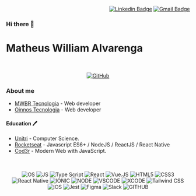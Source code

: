 

<div align="end">
	
[![Linkedin Badge](https://img.shields.io/badge/-Linkedin-blue?logo=Linkedin&logoColor=white&link=https://www.linkedin.com/matheuswalvarenga)](https://www.linkedin.com/in/matheuswalvarenga/)      [![Gmail Badge](https://img.shields.io/badge/-Gmail-red?logo=Gmail&logoColor=white&link=mailto:matheuswalvarenga@gmail.com)](mailto:matheuswalvarenga@gmail.com)  
</div>

### Hi there 👋

# Matheus William Alvarenga

<br/>
<div align="center">
	
[![GitHub](https://github-profile-summary-cards.vercel.app/api/cards/profile-details?username=MatheusWAlvarenga&theme=vue)](https://github.com/MatheusWAlvarenga/) 
</div>


### About me

- [MWBR Tecnologia](https://www.linkedin.com/company/mwbr-tecnologia/) - Web developer 
- [Oinnos Tecnologia](https://oinnos.com.br/) - Web developer  




#### Education 🖊

- [Unitri](https://unitri.edu.br/) - Computer Science.
- [Rocketseat](https://rocketseat.com.br/) - Javascript ES6+ / NodeJS / ReactJS / React Native
- [Cod3r](https://www.cod3r.com.br/) - Modern Web with JavaScript.
<br/><br/><br/>
<div align="center">
	

	
![OS](https://img.shields.io/badge/mac%20os-000000?style=for-the-badge&logo=apple&logoColor=white) ![JS](https://img.shields.io/badge/JavaScript-F7DF1E?style=for-the-badge&logo=javascript&logoColor=black) ![Type Script](	https://img.shields.io/badge/TypeScript-007ACC?style=for-the-badge&logo=typescript&logoColor=white) ![React](https://img.shields.io/badge/React-20232A?style=for-the-badge&logo=react&logoColor=61DAFB) ![Vue.JS](https://img.shields.io/badge/Vue.js-35495E?style=for-the-badge&logo=vue.js&logoColor=4FC08D) ![HTML5](https://img.shields.io/badge/HTML5-E34F26?style=for-the-badge&logo=html5&logoColor=white) ![CSS3](https://img.shields.io/badge/CSS3-1572B6?style=for-the-badge&logo=css3&logoColor=white) ![React Native](https://img.shields.io/badge/React_Native-20232A?style=for-the-badge&logo=react&logoColor=61DAFB) ![IONIC](https://img.shields.io/badge/Ionic-3880FF?style=for-the-badge&logo=ionic&logoColor=white) ![NODE](	https://img.shields.io/badge/Node.js-43853D?style=for-the-badge&logo=node.js&logoColor=white) ![VSCODE](https://img.shields.io/badge/Visual_Studio_Code-0078D4?style=for-the-badge&logo=visual%20studio%20code&logoColor=white) ![XCODE](https://img.shields.io/badge/Xcode-007ACC?style=for-the-badge&logo=Xcode&logoColor=white) ![Tailwind CSS](https://img.shields.io/badge/Tailwind_CSS-38B2AC?style=for-the-badge&logo=tailwind-css&logoColor=white) ![iOS](https://img.shields.io/badge/iOS-000000?style=for-the-badge&logo=ios&logoColor=white) ![Jest](https://img.shields.io/badge/Jest-323330?style=for-the-badge&logo=Jest&logoColor=white) ![Figma](https://img.shields.io/badge/Figma-F24E1E?style=for-the-badge&logo=figma&logoColor=white)  ![Slack](	https://img.shields.io/badge/Slack-4A154B?style=for-the-badge&logo=slack&logoColor=white) ![GITHUB](https://img.shields.io/badge/GitHub-100000?style=for-the-badge&logo=github&logoColor=white)
	
</div>



